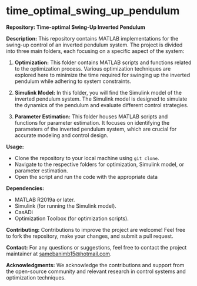 # time_optimal_swing_up_pendulum
**Repository: Time-optimal Swing-Up Inverted Pendulum**

**Description:**
This repository contains MATLAB implementations for the swing-up control of an inverted pendulum system. The project is divided into three main folders, each focusing on a specific aspect of the system:

1. **Optimization:**
   This folder contains MATLAB scripts and functions related to the optimization process. Various optimization techniques are explored here to minimize the time required for swinging up the inverted pendulum while adhering to system constraints.

2. **Simulink Model:**
   In this folder, you will find the Simulink model of the inverted pendulum system. The Simulink model is designed to simulate the dynamics of the pendulum and evaluate different control strategies.

3. **Parameter Estimation:**
   This folder houses MATLAB scripts and functions for parameter estimation. It focuses on identifying the parameters of the inverted pendulum system, which are crucial for accurate modeling and control design.

**Usage:**
- Clone the repository to your local machine using `git clone`.
- Navigate to the respective folders for optimization, Simulink model, or parameter estimation.
- Open the script and run the code with the appropriate data

**Dependencies:**
- MATLAB R2019a or later.
- Simulink (for running the Simulink model).
- CasADi
- Optimization Toolbox (for optimization scripts).

**Contributing:**
Contributions to improve the project are welcome! Feel free to fork the repository, make your changes, and submit a pull request.

**Contact:**
For any questions or suggestions, feel free to contact the project maintainer at [samebanimb15@hotmail.com](mailto:samebanimb15@hotmail.com).

**Acknowledgments:**
We acknowledge the contributions and support from the open-source community and relevant research in control systems and optimization techniques. 
